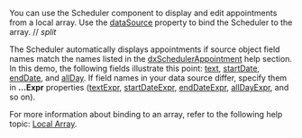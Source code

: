 You can use the Scheduler component to display and edit appointments from a local array. Use the [dataSource](/Documentation/ApiReference/UI_Components/dxScheduler/Configuration/#dataSource) property to bind the Scheduler to the array.
// _split_

The Scheduler automatically displays appointments if source object field names match the names listed in the [dxSchedulerAppointment](/Documentation/ApiReference/UI_Components/dxScheduler/Interfaces/dxSchedulerAppointment/) help section. In this demo, the following fields illustrate this point: [text](/Documentation/ApiReference/UI_Components/dxScheduler/Interfaces/dxSchedulerAppointment/#text), [startDate](/Documentation/ApiReference/UI_Components/dxScheduler/Interfaces/dxSchedulerAppointment/#startDate), [endDate](/Documentation/ApiReference/UI_Components/dxScheduler/Interfaces/dxSchedulerAppointment/#endDate), and [allDay](/Documentation/ApiReference/UI_Components/dxScheduler/Interfaces/dxSchedulerAppointment/#allDay). If field names in your data source differ, specify them in **...Expr** properties ([textExpr](/Documentation/ApiReference/UI_Components/dxScheduler/Configuration/#textExpr), [startDateExpr](/Documentation/ApiReference/UI_Components/dxScheduler/Configuration/#startDateExpr), [endDateExpr](/Documentation/ApiReference/UI_Components/dxScheduler/Configuration/#endDateExpr), [allDayExpr](/Documentation/ApiReference/UI_Components/dxScheduler/Configuration/#allDayExpr), and so on).

For more information about binding to an array, refer to the following help topic: [Local Array](/Documentation/Guide/Data_Binding/Specify_a_Data_Source/Local_Array/).

